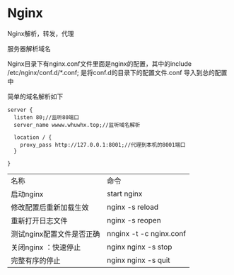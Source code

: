 # Nginx

Nginx解析，转发，代理

服务器解析域名

Nginx目录下有nginx.conf文件里面是nginx的配置，其中的include /etc/nginx/conf.d/\*.conf;  是将conf.d的目录下的配置文件.conf 导入到总的配置中

简单的域名解析如下

```text
server {
  listen 80;//监听80端口
  server_name wwww.whuwhx.top;//监听域名解析
  
  location / {
    proxy_pass http://127.0.0.1:8001;//代理到本机的8001端口
  }

}

```

|  |  |
| :--- | :--- |
| 名称  | 命令  |
| 启动nginx | start nginx |
| 修改配置后重新加载生效 | nginx -s reload  |
|  重新打开日志文件 | nginx -s reopen  |
| 测试nginx配置文件是否正确 | nnginx -t -c nginx.conf |
| 关闭nginx ：快速停止 | nginx nginx -s stop |
| 完整有序的停止 | nginx nginx -s quit  |



